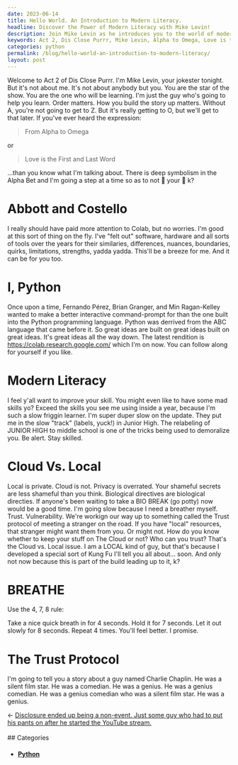 ```yaml
---
date: 2023-06-14
title: Hello World. An Introduction to Modern Literacy.
headline: Discover the Power of Modern Literacy with Mike Levin!
description: Join Mike Levin as he introduces you to the world of modern literacy. Learn the symbolism of the Alpha Bet and explore the similarities and differences between software, hardware, and tools. Discover the power of Colab, Python, and the Trust Protocol. Get ready to exceed your skills in just one year!
keywords: Act 2, Dis Close Purrr, Mike Levin, Alpha to Omega, Love is the First and Last Word, Colab, Python, Fernando Pérez, Brian Granger, Min Ragan-Kelley, ABC language, interactive command-prompt, software, hardware, tools, Alpha Bet, symbolism, Omega, Cloud, Local, privacy, secrets, biological directives, BIO BREAK, Trust protocol, Kung Fu
categories: python
permalink: /blog/hello-world-an-introduction-to-modern-literacy/
layout: post
---
```



Welcome to Act 2 of Dis Close Purrr. I'm Mike Levin, your jokester tonight. But
it's not about me. It's not about anybody but you. You are the star of the
show. You are the one who will be learning. I'm just the guy who's going to
help you learn. Order matters. How you build the story up matters. Without A,
you're not going to get to Z. But it's really getting to O, but we'll get to
that later. If you've ever heard the expression:

> From Alpha to Omega

or

> Love is the First and Last Word

...than you know what I'm talking about. There is deep symbolism in the Alpha
Bet and I'm going a step at a time so as to not 🤯 your 🧠 k?

# Abbott and Costello

I really should have paid more attention to Colab, but no worries. I'm good at
this sort of thing on the fly. I've "felt out" software, hardware and all sorts
of tools over the years for their similaries, differences, nuances, boundaries,
quirks, limitations, strengths, yadda yadda. This'll be a breeze for me. And it
can be for you too.

# I, Python

Once upon a time, Fernando Pérez, Brian Granger, and Min Ragan-Kelley wanted to
make a better interactive command-prompt for than the one built into the Python
programming language. Python was derrived from the ABC language that came
before it. So great ideas are built on great ideas built on great ideas. It's
great ideas all the way down. The latest rendition is
https://colab.research.google.com/ which I'm on now. You can follow along for
yourself if you like.

# Modern Literacy

I feel y'all want to improve your skill. You might even like to have some mad
skills yo? Exceed the skills you see me using inside a year, because I'm such a
slow friggin learner. I'm super duper slow on the update. They put me in the
slow "track" (labels, yuck!) in Junior High. The relabeling of JUNIOR HIGH to
middle school is one of the tricks being used to demoralize you. Be alert. Stay
skilled.

# Cloud Vs. Local

Local is private. Cloud is not. Privacy is overrated. Your shameful secrets are
less shameful than you think. Biological directives are biological directies.
If anyone's been waiting to take a BIO BREAK (go potty) now would be a good
time. I'm going slow because I need a breather myself. Trust. Vulnerability.
We're workign our way up to something called the Trust protocol of meeting a
stranger on the road. If you have "local" resources, that stranger might want
them from you. Or might not. How do you know whether to keep your stuff on The
Cloud or not? Who can you trust? That's the Cloud vs. Local issue. I am a LOCAL
kind of guy, but that's because I developed a special sort of Kung Fu I'll tell
you all about... soon. And only not now because this is part of the build
leading up to it, k?

# BREATHE

Use the 4, 7, 8 rule:

Take a nice quick breath in for 4 seconds. Hold it for 7 seconds. Let it out
slowly for 8 seconds. Repeat 4 times. You'll feel better. I promise.

# The Trust Protocol

I'm going to tell you a story about a guy named Charlie Chaplin. He was a
silent film star. He was a comedian. He was a genius. He was a genius
comedian. He was a genius comedian who was a silent film star. He was a genius.




















<div class="arrow-links"><div class="post-nav-prev"><span class="arrow">&larr;&nbsp;</span><a href="/blog/disclosure-ended-up-being-a-non-event-just-some-guy-who-had-to-put-his-pants-on-after-he-started-the-youtube-stream/">Disclosure ended up being a non-event. Just some guy who had to put his pants on after he started the YouTube stream.</a></div> &nbsp; <div class="post-nav-next"><a href=""></a></div></div>
## Categories

<ul>
<li><h4><a href='/python/'>Python</a></h4></li></ul>